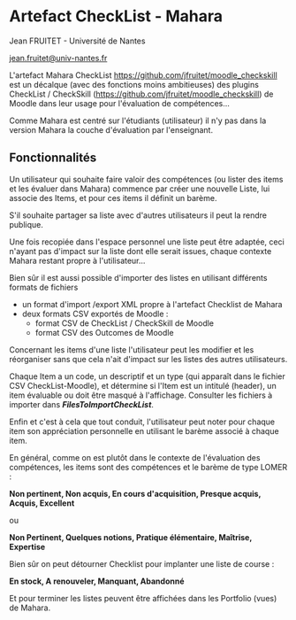 Artefact CheckList - Mahara
===========================

Jean FRUITET - Université de Nantes

jean.fruitet@univ-nantes.fr


L'artefact Mahara CheckList https://github.com/jfruitet/moodle_checkskill est un décalque (avec des fonctions moins ambitieuses) des plugins CheckList / CheckSkill (https://github.com/jfruitet/moodle_checkskill) de Moodle dans leur usage 
pour l'évaluation de compétences...



Comme Mahara est centré sur l'étudiants (utilisateur) il n'y pas dans la version Mahara la couche d'évaluation par l'enseignant.

## Fonctionnalités
Un utilisateur qui souhaite faire valoir des compétences (ou lister des items et les évaluer dans Mahara) commence par créer une nouvelle Liste, lui associe des Items, et pour ces items il définit un barème.

S'il souhaite partager sa liste avec d'autres utilisateurs il peut la rendre publique.

Une fois recopiée dans l'espace personnel une liste peut être adaptée, ceci n'ayant pas d'impact sur la liste dont elle serait issues, chaque contexte Mahara restant propre à l'utilisateur...

Bien sûr il est aussi possible d'importer des listes en utilisant différents formats de fichiers
* un format d'import /export XML propre à l'artefact Checklist de Mahara
* deux formats CSV exportés de Moodle :
    - format CSV de CheckList / CheckSkill de Moodle
    - format CSV des Outcomes de Moodle

Concernant les items d'une liste l'utilisateur peut les modifier et les réorganiser sans que cela n'ait d'impact sur les listes des autres utilisateurs.

Chaque Item a un code, un descriptif et un type (qui apparaît dans le fichier CSV CheckList-Moodle), et détermine si l'Item est un intitulé (header), un item évaluable ou doit être masqué à l'affichage.
Consulter les fichiers à importer dans ***FilesToImportCheckList***.

Enfin et c'est à cela que tout conduit, l'utilisateur peut noter pour chaque item son appréciation personnelle en utilisant le barème associé à chaque item.

En général, comme on est plutôt dans le contexte de l'évaluation des compétences, les items sont des compétences et le barème de type LOMER :

**Non pertinent, Non acquis, En cours d'acquisition, Presque acquis, Acquis, Excellent**

ou

**Non Pertinent, Quelques notions, Pratique élémentaire, Maîtrise, Expertise**


Bien sûr on peut détourner Checklist pour implanter une  liste de course  :

**En stock, A renouveler, Manquant, Abandonné**

Et pour terminer les listes peuvent être affichées dans les Portfolio (vues) de Mahara.
